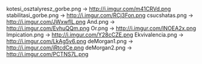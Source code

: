 kotesi_osztalyresz_gorbe.png -> http://i.imgur.com/m41CRVd.png
stabilitasi_gorbe.png        -> http://i.imgur.com/RCj3Fon.png
csucshatas.png               -> http://i.imgur.com/JWxwflL.png
And.png                      -> http://i.imgur.com/EvhuQQm.png
Or.png                       -> http://i.imgur.com/lNOEA2x.png
Impication.png               -> http://i.imgur.com/Y28cCZE.png
Ekvivalencia.png             -> http://i.imgur.com/LkAg5v6.png
deMorgan1.png                -> http://i.imgur.com/iRtcdCe.png
deMorgan2.png                -> http://i.imgur.com/PCTNS7L.png
